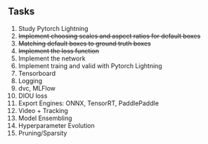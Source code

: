 ## Tasks

1. Study Pytorch Lightning
2. <del>Implement choosing scales and aspect ratios for default boxes
3. <del>Matching default boxes to ground truth boxes
4. <del>Implement the loss function
5. Implement the network
6. Implement traing and valid with Pytorch Lightning
7. Tensorboard
8. Logging
9. dvc, MLFlow
10. DIOU loss
11. Export Engines: ONNX, TensorRT, PaddlePaddle
12. Video + Tracking
13. Model Ensembling
14. Hyperparameter Evolution
15. Pruning/Sparsity